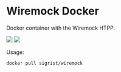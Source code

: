 # Wiremock Docker

Docker container with the Wiremock HTPP.

[![](https://images.microbadger.com/badges/version/sigrist/wiremock.svg)](https://microbadger.com/images/sigrist/wiremock "Get your own version badge on microbadger.com") [![](https://images.microbadger.com/badges/image/sigrist/wiremock.svg)](https://microbadger.com/images/sigrist/wiremock "Get your own image badge on microbadger.com")

Usage:
```
docker pull sigrist/wiremock
```
